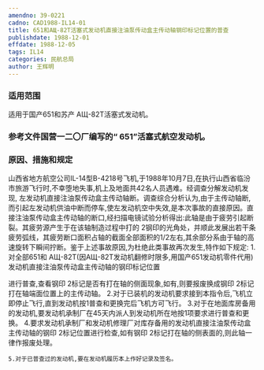 ```yaml
---
amendno: 39-0221
cadno: CAD1988-IL14-01
title: 651和АЩ-82Т活塞式发动机直接注油泵传动盒主传动轴钢印标记位置的普查
publishdate: 1988-12-01
effdate: 1988-12-05
tags: IL14
categories: 民航总局
author: 王辉明
---
```


### 适用范围 
适用于国产651和苏产 АЩ-82Т活塞式发动机。

### 参考文件国营一二〇厂编写的“ 651”活塞式航空发动机。

### 原因、措施和规定 
山西省地方航空公司IL-14型B-4218号飞机,于1988年10月7日,在执行山西省临汾市旅游飞行时,不幸堕地失事,机上及地面共42名人员遇难。经调查分解发动机发现, 左发动机直接注油泵传动盒主传动轴断。调查综合分析认为,由于主传动轴断,而引起左发动机供油中断而停车,使左发动机空中失效,是本次事故的直接原因。直接注油泵传动盒主传动轴的断口,经扫描电镜试验分析得出:此轴是由于疲劳引起断裂。其疲劳源产生于在该轴制造过程中打的 
2钢印的光角处，并顺此发展出若干条疲劳弧线，其疲劳断口面积占轴的截面全部面积的1/2左右,其余部分系由于轴的高速旋转下瞬间拧断。鉴于上述事故原因,为杜绝此类事故再次发生,特作如下规定: 
1.对全部651和 АЩ-82Т(因АЩ-82Т发动机翻修时限多,用国产651发动机零件代用)发动机直接注油泵传动盒主传动轴的钢印标记位置
  
进行普查,查看钢印 
2标记是否有打在轴的侧面现象,如有,则要报废换成钢印 
2标记打在轴端面位置上的主传动轴。 
    2.对于已装机的发动机要求接到本指令后,飞机立即停止飞行,直到发动机按1普查和更换完后飞机方可飞行。 
    3.对于在地面库房备用的发动机,要发动机承制厂在45天内派人到发动机所在地按1项要求进行普查和更换。 
    4.要求发动机承制厂和发动机修理厂对库存备用的发动机直接注油泵传动盒主传动轴的钢印 
2标记位置进行检查,如有钢印 
2标记打在轴的侧表面的,则此轴一律作报废处理。 

    5.对于已普查过的发动机,要在发动机履历本上作好记录及签名。
